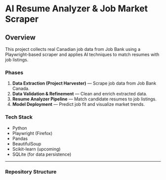 # AI Resume Analyzer & Job Market Scraper

## Overview
This project collects real Canadian job data from Job Bank using a Playwright-based scraper and applies AI techniques to match resumes with job listings.

### Phases
1. **Data Extraction (Project Harvester)** — Scrape job data from Job Bank Canada.
2. **Data Validation & Refinement** — Clean and enrich extracted data.
3. **Resume Analyzer Pipeline** — Match candidate resumes to job listings.
4. **Model Deployment** — Predict job fit and visualize market trends.

### Tech Stack
- Python
- Playwright (Firefox)
- Pandas
- BeautifulSoup
- Scikit-learn (upcoming)
- SQLite (for data persistence)

---

### Repository Structure
